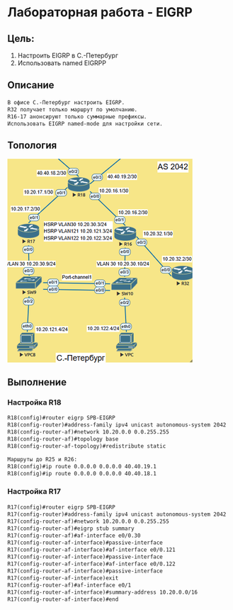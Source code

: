 # Лабораторная работа - EIGRP
## Цель:
1. Настроить EIGRP в С.-Петербург
2. Использовать named EIGRPP
## Описание
```
В офисе С.-Петербург настроить EIGRP.
R32 получает только маршрут по умолчанию.
R16-17 анонсируют только суммарные префиксы.
Использовать EIGRP named-mode для настройки сети.
```
## Топология
![alt text](https://github.com/V1RaJ97/OTUS-NE/blob/af7b51a6b1e8e6cacd5a9d06661747da9ab4716e/Professional/Labs/EIGRP/%D0%A2%D0%BE%D0%BF%D0%BE%D0%BB%D0%BE%D0%B3%D0%B8%D1%8F.png)
## Выполнение
### Настройка R18
```
R18(config)#router eigrp SPB-EIGRP
R18(config-router)#address-family ipv4 unicast autonomous-system 2042
R18(config-router-af)#network 10.20.0.0 0.0.255.255
R18(config-router-af)#topology base
R18(config-router-af-topology)#redistribute static
```
```
Маршруты до R25 и R26:
R18(config)#ip route 0.0.0.0 0.0.0.0 40.40.19.1
R18(config)#ip route 0.0.0.0 0.0.0.0 40.40.18.1
```
### Настройка R17
```
R17(config)#router eigrp SPB-EIGRP
R17(config-router)#address-family ipv4 unicast autonomous-system 2042
R17(config-router-af)#network 10.20.0.0 0.0.255.255
R17(config-router-af)#eigrp stub summary
R17(config-router-af)#af-interface e0/0.30
R17(config-router-af-interface)#passive-interface
R17(config-router-af-interface)#af-interface e0/0.121
R17(config-router-af-interface)#passive-interface
R17(config-router-af-interface)#af-interface e0/0.122
R17(config-router-af-interface)#passive-interface
R17(config-router-af-interface)exit
R17(config-router-af)#af-interface e0/1
R17(config-router-af-interface)#summary-address 10.20.0.0/16
R17(config-router-af-interface)#end
```

